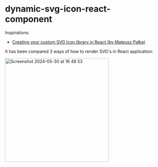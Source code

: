# dynamic-svg-icon-react-component

Inspirations:
- [Creating your custom SVG Icon library in React (by Mateusz Pałka)](https://medium.com/@mateuszpalka/creating-your-custom-svg-icon-library-in-react-a5ff1c4c704a)

It has been compared 3 ways of how to render SVG's in React application:


<img width="343" alt="Screenshot 2024-05-30 at 16 48 53" src="https://github.com/ekuzmichev/dynamic-svg-icon-react-component/assets/1882550/3527e8e2-d1ea-40dd-aece-4dc73794ef32">
